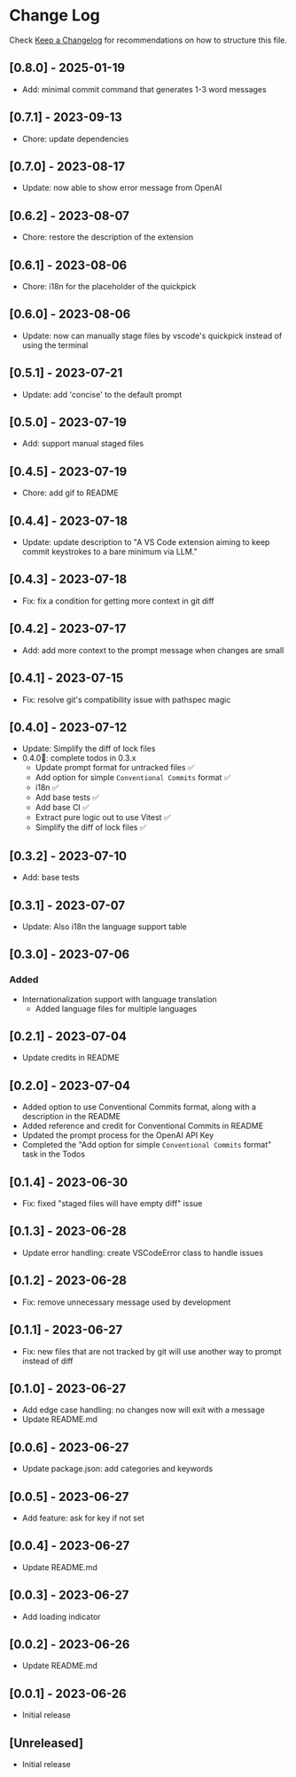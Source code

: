 # Change Log

Check [Keep a Changelog](http://keepachangelog.com/) for recommendations on how to structure this file.

## [0.8.0] - 2025-01-19

- Add: minimal commit command that generates 1-3 word messages

## [0.7.1] - 2023-09-13

- Chore: update dependencies

## [0.7.0] - 2023-08-17

- Update: now able to show error message from OpenAI

## [0.6.2] - 2023-08-07

- Chore: restore the description of the extension

## [0.6.1] - 2023-08-06

- Chore: i18n for the placeholder of the quickpick

## [0.6.0] - 2023-08-06

- Update: now can manually stage files by vscode's quickpick instead of using the terminal

## [0.5.1] - 2023-07-21

- Update: add 'concise' to the default prompt

## [0.5.0] - 2023-07-19

- Add: support manual staged files

## [0.4.5] - 2023-07-19

- Chore: add gif to README

## [0.4.4] - 2023-07-18

- Update: update description to "A VS Code extension aiming to keep commit keystrokes to a bare minimum via LLM."

## [0.4.3] - 2023-07-18

- Fix: fix a condition for getting more context in git diff

## [0.4.2] - 2023-07-17

- Add: add more context to the prompt message when changes are small

## [0.4.1] - 2023-07-15

- Fix: resolve git's compatibility issue with pathspec magic

## [0.4.0] - 2023-07-12

- Update: Simplify the diff of lock files
- 0.4.0🎉: complete todos in 0.3.x
  - Update prompt format for untracked files ✅
  - Add option for simple `Conventional Commits` format ✅
  - i18n ✅
  - Add base tests ✅
  - Add base CI ✅
  - Extract pure logic out to use Vitest ✅
  - Simplify the diff of lock files ✅

## [0.3.2] - 2023-07-10

- Add: base tests

## [0.3.1] - 2023-07-07

- Update: Also i18n the language support table

## [0.3.0] - 2023-07-06

### Added

- Internationalization support with language translation
  - Added language files for multiple languages

## [0.2.1] - 2023-07-04

- Update credits in README

## [0.2.0] - 2023-07-04

- Added option to use Conventional Commits format, along with a description in the README
- Added reference and credit for Conventional Commits in README
- Updated the prompt process for the OpenAI API Key
- Completed the "Add option for simple `Conventional Commits` format" task in the Todos

## [0.1.4] - 2023-06-30

- Fix: fixed "staged files will have empty diff" issue

## [0.1.3] - 2023-06-28

- Update error handling: create VSCodeError class to handle issues

## [0.1.2] - 2023-06-28

- Fix: remove unnecessary message used by development

## [0.1.1] - 2023-06-27

- Fix: new files that are not tracked by git will use another way to prompt instead of diff

## [0.1.0] - 2023-06-27

- Add edge case handling: no changes now will exit with a message
- Update README.md

## [0.0.6] - 2023-06-27

- Update package.json: add categories and keywords

## [0.0.5] - 2023-06-27

- Add feature: ask for key if not set

## [0.0.4] - 2023-06-27

- Update README.md

## [0.0.3] - 2023-06-27

- Add loading indicator

## [0.0.2] - 2023-06-26

- Update README.md

## [0.0.1] - 2023-06-26

- Initial release

## [Unreleased]

- Initial release
